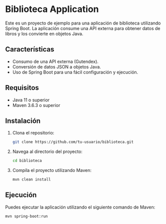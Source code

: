 # Biblioteca Application

Este es un proyecto de ejemplo para una aplicación de biblioteca utilizando Spring Boot. La aplicación consume una API externa para obtener datos de libros y los convierte en objetos Java.

## Características

- Consumo de una API externa (Gutendex).
- Conversión de datos JSON a objetos Java.
- Uso de Spring Boot para una fácil configuración y ejecución.

## Requisitos

- Java 11 o superior
- Maven 3.6.3 o superior

## Instalación

1. Clona el repositorio:
    ```sh
    git clone https://github.com/tu-usuario/biblioteca.git
    ```
2. Navega al directorio del proyecto:
    ```sh
    cd biblioteca
    ```
3. Compila el proyecto utilizando Maven:
    ```sh
    mvn clean install
    ```

## Ejecución

Puedes ejecutar la aplicación utilizando el siguiente comando de Maven:

```sh
mvn spring-boot:run
